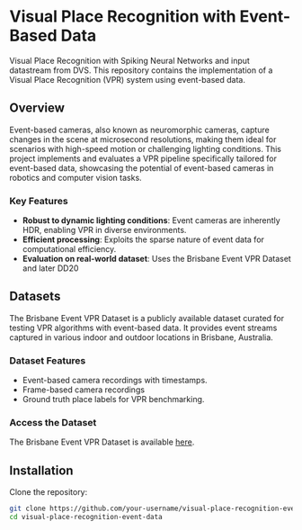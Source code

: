 # Visual Place Recognition with Event-Based Data
Visual Place Recognition with Spiking Neural Networks and input datastream from DVS.
This repository contains the implementation of a Visual Place Recognition (VPR) system using event-based data.

## Overview

Event-based cameras, also known as neuromorphic cameras, capture changes in the scene at microsecond resolutions, making them ideal for scenarios with high-speed motion or challenging lighting conditions. This project implements and evaluates a VPR pipeline specifically tailored for event-based data, showcasing the potential of event-based cameras in robotics and computer vision tasks.

### Key Features

- **Robust to dynamic lighting conditions**: Event cameras are inherently HDR, enabling VPR in diverse environments.
- **Efficient processing**: Exploits the sparse nature of event data for computational efficiency.
- **Evaluation on real-world dataset**: Uses the Brisbane Event VPR Dataset and later DD20

## Datasets

The Brisbane Event VPR Dataset is a publicly available dataset curated for testing VPR algorithms with event-based data. It provides event streams captured in various indoor and outdoor locations in Brisbane, Australia.  

### Dataset Features

- Event-based camera recordings with timestamps.
- Frame-based camera recordings
- Ground truth place labels for VPR benchmarking.

### Access the Dataset

The Brisbane Event VPR Dataset is available [here](https://open.qcr.ai/dataset/brisbane_event_vpr_dataset/).

## Installation

Clone the repository:

```bash
git clone https://github.com/your-username/visual-place-recognition-event-data.git
cd visual-place-recognition-event-data
```

